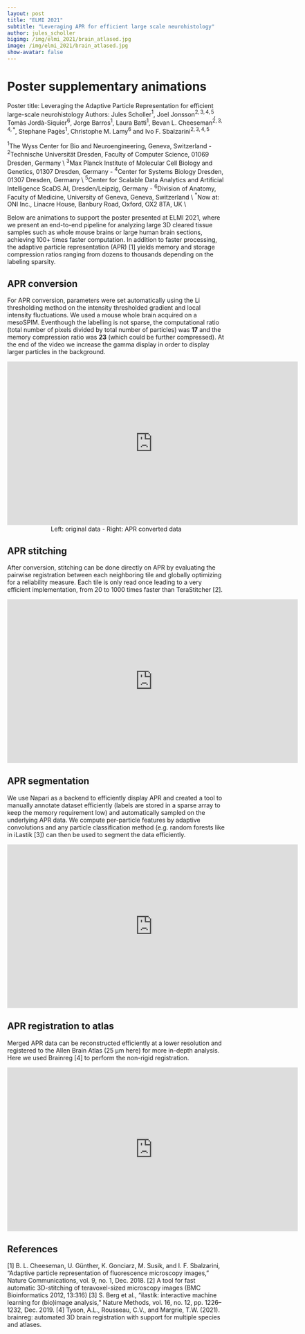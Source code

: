 ```yaml
---
layout: post
title: "ELMI 2021"
subtitle: "Leveraging APR for efficient large scale neurohistology"
author: jules_scholler
bigimg: /img/elmi_2021/brain_atlased.jpg
image: /img/elmi_2021/brain_atlased.jpg
show-avatar: false
---
```


# Poster supplementary animations

Poster title: Leveraging the Adaptive Particle Representation for efficient large-scale neurohistology
Authors: Jules Scholler$^1$, Joel Jonsson$^{2,3,4,5}$, Tomàs Jordà-Siquier$^6$, Jorge Barros$^1$, Laura Batti$^1$, Bevan L. Cheeseman$^{2,3,4,*}$, Stephane Pagès$^1$, Christophe M. Lamy$^6$ and Ivo F. Sbalzarini$^{2,3,4,5}$

$^1$The Wyss Center for Bio and Neuroengineering, Geneva, Switzerland - 
$^2$Technische Universität Dresden, Faculty of Computer Science, 01069 Dresden, Germany \\
$^3$Max Planck Institute of Molecular Cell Biology and Genetics, 01307 Dresden, Germany -
$^4$Center for Systems Biology Dresden, 01307 Dresden, Germany \\
$^5$Center for Scalable Data Analytics and Artificial Intelligence ScaDS.AI, Dresden/Leipzig, Germany -
$^6$Division of Anatomy, Faculty of Medicine, University of Geneva, Geneva, Switzerland \\
$^*$Now at: ONI Inc., Linacre House, Banbury Road, Oxford, OX2 8TA, UK \\

Below are animations to support the poster presented at ELMI 2021, where we present an end-to-end pipeline for analyzing large 3D cleared tissue samples such as whole mouse brains or large human brain sections, achieving 100+ times faster computation. In addition to faster processing, the adaptive particle representation (APR) [1] yields memory and storage compression ratios ranging from dozens to thousands depending on the labeling sparsity.

## APR conversion

For APR conversion, parameters were set automatically using the Li thresholding method on the intensity thresholded gradient and local intensity fluctuations. We used a mouse whole brain acquired on a mesoSPIM. Eventhough the labelling is not sparse, the computational ratio (total number of pixels divided by total number of particles) was **17** and the memory compression ratio was **23** (which could be further compressed). At the end of the video we increase the gamma display in order to display larger particles in the background.

<center>
<iframe width="672" height="378" src="https://www.youtube.com/embed/v93waIU6Do0" title="YouTube video player" frameborder="0" allow="accelerometer; autoplay; clipboard-write; encrypted-media; gyroscope; picture-in-picture" allowfullscreen></iframe>
</center>
<center>
Left: original data - Right: APR converted data
</center>


## APR stitching

After conversion, stitching can be done directly on APR by evaluating the pairwise registration between each neighboring tile and globally optimizing for a reliability measure. Each tile is only read once leading to a very efficient implementation, from 20 to 1000 times faster than TeraStitcher [2].

<center>
<iframe width="672" height="378" src="https://www.youtube.com/embed/sja2wDVc6yA" title="YouTube video player" frameborder="0" allow="accelerometer; autoplay; clipboard-write; encrypted-media; gyroscope; picture-in-picture" allowfullscreen></iframe>
</center>


## APR segmentation

We use Napari as a backend to efficiently display APR and created a tool to manually annotate dataset efficiently (labels are stored in a sparse array to keep the memory requirement low) and automatically sampled on the underlying APR data. We compute per-particle features by adaptive convolutions and any particle classification method (e.g. random forests like in iLastik [3]) can then be used to segment the data efficiently.

<center>
<iframe width="672" height="378" src="https://www.youtube.com/embed/Qlg614FGZpc" title="YouTube video player" frameborder="0" allow="accelerometer; autoplay; clipboard-write; encrypted-media; gyroscope; picture-in-picture" allowfullscreen></iframe>
</center>


## APR registration to atlas

Merged APR data can be reconstructed efficiently at a lower resolution and registered to the Allen Brain Atlas (25 µm here) for more in-depth analysis. Here we used Brainreg [4] to perform the non-rigid registration.

<center>
<iframe width="672" height="378" src="https://www.youtube.com/embed/czwmzvI3y7M" title="YouTube video player" frameborder="0" allow="accelerometer; autoplay; clipboard-write; encrypted-media; gyroscope; picture-in-picture" allowfullscreen></iframe>
</center>

## References

[1] B. L. Cheeseman, U. Günther, K. Gonciarz, M. Susik, and I. F. Sbalzarini, “Adaptive particle representation of fluorescence microscopy images,” Nature Communications, vol. 9, no. 1, Dec. 2018.
[2] A tool for fast automatic 3D-stitching of teravoxel-sized microscopy images (BMC Bioinformatics 2012, 13:316)
[3] S. Berg et al., “ilastik: interactive machine learning for (bio)image analysis,” Nature Methods, vol. 16, no. 12, pp. 1226–1232, Dec. 2019.
[4] Tyson, A.L., Rousseau, C.V., and Margrie, T.W. (2021). brainreg: automated 3D brain registration with support for multiple species and atlases.




